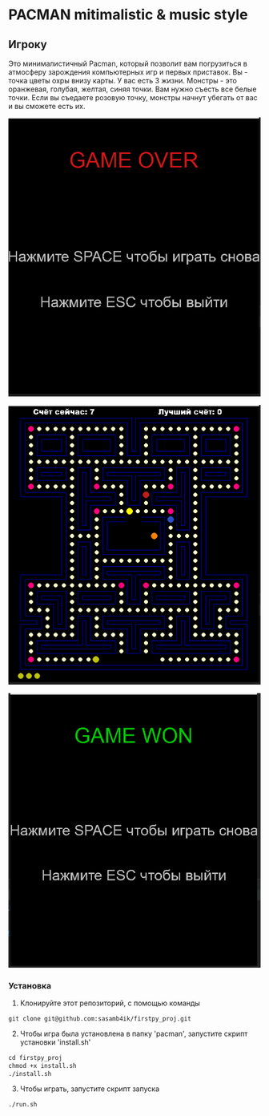 # PACMAN mitimalistic & music style



## Игроку

Это минималистичный Pacman, который позволит вам погрузиться в атмосферу зарождения компьютерных игр и первых приставок. Вы - точка цветы охры внизу карты. У вас есть 3 жизни. Монстры - это оранжевая, голубая, желтая, синяя точки. Вам нужно съесть все белые точки. Если вы съедаете розовую точку, монстры начнут убегать от вас и вы сможете есть их.

![You lost!](https://github.com/sasamb4ik/firstpy_proj/blob/dev/images/lose.png)

![You lost!](https://github.com/sasamb4ik/firstpy_proj/blob/dev/images/plyaing.png)

![You lost!](https://github.com/sasamb4ik/firstpy_proj/blob/dev/images/won.png)


### Установка

1) Клонируйте этот репозиторий, с помощью команды

```
git clone git@github.com:sasamb4ik/firstpy_proj.git
```

2) Чтобы игра была установлена в папку 'pacman', запустите скрипт установки 'install.sh'
```
cd firstpy_proj
chmod +x install.sh
./install.sh
```

3) Чтобы играть, запустите скрипт запуска
```
./run.sh
```

